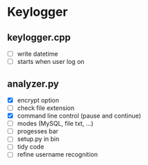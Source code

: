 # Keylogger
## keylogger.cpp
* [ ] write datetime
* [ ] starts when user log on

## analyzer.py
* [x] encrypt option
* [ ] check file extension
* [x] command line control (pause and continue)
* [ ] modes (MySQL, file txt, ...)
* [ ] progesses bar
* [ ] setup.py in bin
* [ ] tidy code
* [ ] refine username recognition
